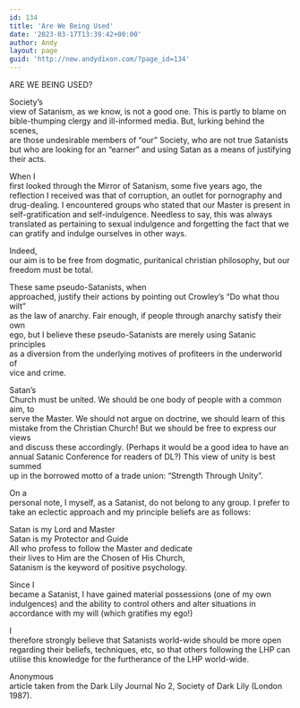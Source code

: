```yaml
---
id: 134
title: 'Are We Being Used'
date: '2023-03-17T13:39:42+00:00'
author: Andy
layout: page
guid: 'http://new.andydixon.com/?page_id=134'
---
```


ARE WE BEING USED?

Society’s  
view of Satanism, as we know, is not a good one. This is partly to blame on  
bible-thumping clergy and ill-informed media. But, lurking behind the scenes,  
are those undesirable members of “our” Society, who are not true Satanists  
but who are looking for an “earner” and using Satan as a means of justifying  
their acts.

When I  
first looked through the Mirror of Satanism, some five years ago, the  
reflection I received was that of corruption, an outlet for pornography and  
drug-dealing. I encountered groups who stated that our Master is present in  
self-gratification and self-indulgence. Needless to say, this was always  
translated as pertaining to sexual indulgence and forgetting the fact that we  
can gratify and indulge ourselves in other ways.

Indeed,  
our aim is to be free from dogmatic, puritanical christian philosophy, but our  
freedom must be total.

These same pseudo-Satanists, when  
approached, justify their actions by pointing out Crowley’s “Do what thou wilt”  
as the law of anarchy. Fair enough, if people through anarchy satisfy their own  
ego, but I believe these pseudo-Satanists are merely using Satanic principles  
as a diversion from the underlying motives of profiteers in the underworld of  
vice and crime.

Satan’s  
Church must be united. We should be one body of people with a common aim, to  
serve the Master. We should not argue on doctrine, we should learn of this  
mistake from the Christian Church! But we should be free to express our views  
and discuss these accordingly. (Perhaps it would be a good idea to have an  
annual Satanic Conference for readers of DL?) This view of unity is best summed  
up in the borrowed motto of a trade union: “Strength Through Unity”.

On a  
personal note, I myself, as a Satanist, do not belong to any group. I prefer to  
take an eclectic approach and my principle beliefs are as follows:

Satan is my Lord and Master  
Satan is my Protector and Guide  
All who profess to follow the Master and dedicate  
their lives to Him are the Chosen of His Church,  
Satanism is the keyword of positive psychology.

Since I  
became a Satanist, I have gained material possessions (one of my own  
indulgences) and the ability to control others and alter situations in  
accordance with my will (which gratifies my ego!)

I  
therefore strongly believe that Satanists world-wide should be more open  
regarding their beliefs, techniques, etc, so that others following the LHP can  
utilise this knowledge for the furtherance of the LHP world-wide.

Anonymous  
article taken from the Dark Lily Journal No 2, Society of Dark Lily (London  
1987).